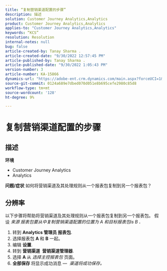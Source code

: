 ```yaml
---
title: “复制营销渠道配置的步骤”
description: 描述
solution: Customer Journey Analytics,Analytics
product: Customer Journey Analytics,Analytics
applies-to: "Customer Journey Analytics,Analytics"
keywords: “KCS”
resolution: Resolution
internal-notes: null
bug: false
article-created-by: Tanay Sharma .
article-created-date: "9/30/2022 12:57:45 PM"
article-published-by: Tanay Sharma .
article-published-date: "9/30/2022 1:05:43 PM"
version-number: 3
article-number: KA-15866
dynamics-url: "https://adobe-ent.crm.dynamics.com/main.aspx?forceUCI=1&pagetype=entityrecord&etn=knowledgearticle&id=bab66c76-bf40-ed11-9db1-0022480868ff"
source-git-commit: 0124a689e7dbed070d051e8b695cefe2980c85d8
workflow-type: tm+mt
source-wordcount: '128'
ht-degree: 9%

---
```


# 复制营销渠道配置的步骤

## 描述

<b>环境</b>
- Customer Journey Analytics
- Analytics



<b>问题/症状</b>
如何将营销渠道及其处理规则从一个报表包复制到另一个报表包？


## 分辨率


以下步骤将帮助将营销渠道及其处理规则从一个报表包复制到另一个报表包。 假设 *来源<b> </b>报表包&#x200B;*要从中复制营销渠道配置的位置为* A *和*&#x200B;目标报表包&#x200B;*is* B <b>*.</b>

1. 转到 <b>Analytics </b> <b>管理员 </b> <b>报表包</b>.
2. 选择报表包 <b>A </b>和 <b>B</b> 一起。
3. 编辑 <b>设置</b>.
4. 转到 <b>营销渠道 </b> <b>营销渠道管理器</b>.
5. 选择 <b>A </b>从 *选择主控报表包* 页面。
6. <b>全部保存 </b> 将显示成功消息 —  *渠道将成功保存。*



